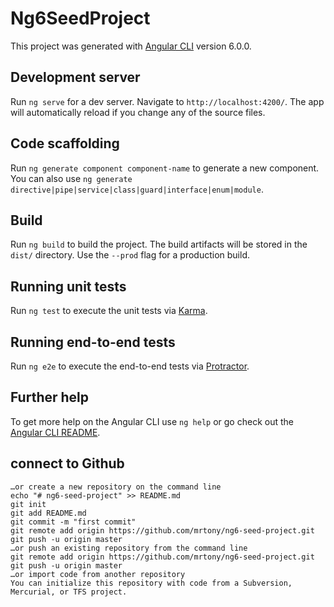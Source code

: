 # Ng6SeedProject

This project was generated with [Angular CLI](https://github.com/angular/angular-cli) version 6.0.0.

## Development server

Run `ng serve` for a dev server. Navigate to `http://localhost:4200/`. The app will automatically reload if you change any of the source files.

## Code scaffolding

Run `ng generate component component-name` to generate a new component. You can also use `ng generate directive|pipe|service|class|guard|interface|enum|module`.

## Build

Run `ng build` to build the project. The build artifacts will be stored in the `dist/` directory. Use the `--prod` flag for a production build.

## Running unit tests

Run `ng test` to execute the unit tests via [Karma](https://karma-runner.github.io).

## Running end-to-end tests

Run `ng e2e` to execute the end-to-end tests via [Protractor](http://www.protractortest.org/).

## Further help

To get more help on the Angular CLI use `ng help` or go check out the [Angular CLI README](https://github.com/angular/angular-cli/blob/master/README.md).

## connect to Github
```
…or create a new repository on the command line
echo "# ng6-seed-project" >> README.md
git init
git add README.md
git commit -m "first commit"
git remote add origin https://github.com/mrtony/ng6-seed-project.git
git push -u origin master
…or push an existing repository from the command line
git remote add origin https://github.com/mrtony/ng6-seed-project.git
git push -u origin master
…or import code from another repository
You can initialize this repository with code from a Subversion, Mercurial, or TFS project.
```